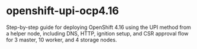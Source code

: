 # openshift-upi-ocp4.16
Step-by-step guide for deploying OpenShift 4.16 using the UPI method from a helper node, including DNS, HTTP, ignition setup, and CSR approval flow for 3 master, 10 worker, and 4 storage nodes.
